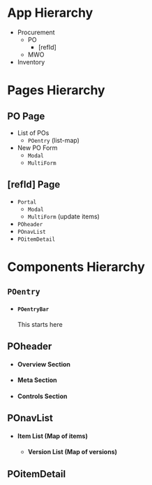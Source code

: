 <!-- Preview Shortcut [Ctrl+K V] [Ctrl+Shift+V] -->

# App Hierarchy

- Procurement
  - PO
    - [refId]
  - MWO
- Inventory

# Pages Hierarchy

## PO Page

- List of POs
  - `POentry` (list-map)
- New PO Form
  - `Modal`
  - `MultiForm`

## [refId] Page

- `Portal`
  - `Modal`
  - `MultiForm` (update items)
- `POheader`
- `POnavList`
- `POitemDetail`

# Components Hierarchy

## `POentry`

- #### `POentryBar`
  This starts here

## POheader

- #### Overview Section
- #### Meta Section
- #### Controls Section

## POnavList

- #### Item List (Map of items)
  - #### Version List (Map of versions)
      <!-- - ### Overview Section
    <!-- - ### Meta Section -->
    <!-- - ### Controls Section -->

## POitemDetail
